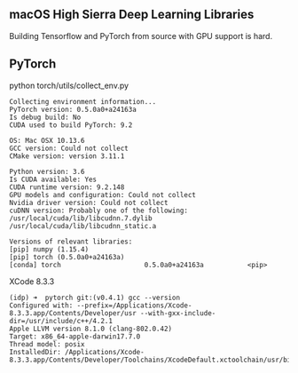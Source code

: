 macOS High Sierra Deep Learning Libraries
-----------------------------------------

Building Tensorflow and PyTorch from source with GPU support is hard.

## PyTorch

python torch/utils/collect_env.py

    Collecting environment information...
    PyTorch version: 0.5.0a0+a24163a
    Is debug build: No
    CUDA used to build PyTorch: 9.2

    OS: Mac OSX 10.13.6
    GCC version: Could not collect
    CMake version: version 3.11.1

    Python version: 3.6
    Is CUDA available: Yes
    CUDA runtime version: 9.2.148
    GPU models and configuration: Could not collect
    Nvidia driver version: Could not collect
    cuDNN version: Probably one of the following:
    /usr/local/cuda/lib/libcudnn.7.dylib
    /usr/local/cuda/lib/libcudnn_static.a

    Versions of relevant libraries:
    [pip] numpy (1.15.4)
    [pip] torch (0.5.0a0+a24163a)
    [conda] torch                     0.5.0a0+a24163a           <pip>

XCode 8.3.3

    (idp) ➜  pytorch git:(v0.4.1) gcc --version
    Configured with: --prefix=/Applications/Xcode-8.3.3.app/Contents/Developer/usr --with-gxx-include-dir=/usr/include/c++/4.2.1
    Apple LLVM version 8.1.0 (clang-802.0.42)
    Target: x86_64-apple-darwin17.7.0
    Thread model: posix
    InstalledDir: /Applications/Xcode-8.3.3.app/Contents/Developer/Toolchains/XcodeDefault.xctoolchain/usr/bin



